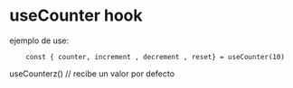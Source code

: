# useCounter hook

ejemplo de use:

```
    const { counter, increment , decrement , reset} = useCounter(10)
```

useCounterz() // recibe un valor por defecto